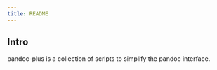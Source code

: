 ```yaml
---
title: README
---
```


## Intro

pandoc-plus is a collection of scripts to simplify the pandoc interface.